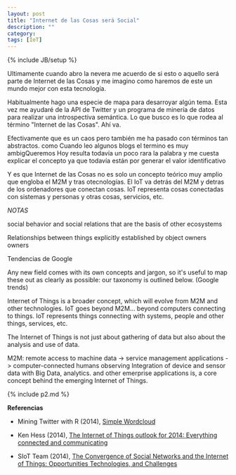 ```yaml
---
layout: post
title: "Internet de las Cosas será Social"
description: ""
category: 
tags: [IoT]
---
```

{% include JB/setup %}

Ultimamente cuando abro la nevera me acuerdo de si esto o aquello será parte de Internet de las Cosas y me imagino como haremos de este un mundo mejor con esta tecnología.

Habitualmente hago una especie de mapa para desarroyar algún tema. Esta vez me ayudaré de la API de Twitter y un programa de minería de datos para realizar una introspectiva semántica. Lo que busco es lo que rodea al término "Internet de las Cosas". Ahí va.


Efectivamente que es un caos pero también me ha pasado con términos tan abstractos. como Cuando leo algunos blogs el termino es muy ambigQueremos Hoy resulta todavía un poco rara la palabra y me cuesta explicar el concepto ya que todavía están por generar el valor identificativo 

Y es que Internet de las Cosas no es solo un concepto teórico muy amplio que engloba el M2M y tras otecnologías. El IoT va detrás del M2M y detras de los ordenadores que conectan cosas. IoT representa cosas conectadas con sistemas y personas y otras cosas, servicios, etc.

*NOTAS*

social behavior and social relations that are the basis of other ecosystems

Relationships between things explicitly established by object
owners
owners

Tendencias de Google

<script type="text/javascript" src="//www.google.com/trends/embed.js?hl=es&q=Internet+of+things&date=1/2013+17m&cmpt=geo&content=1&cid=TIMESERIES_GRAPH_0&export=5&w=500&h=330"></script>

Any new field comes with its own concepts and jargon, so it's useful to map these out as clearly as possible: our taxonomy is outlined below. (Google trends)


Internet of Things is a broader concept, which will evolve from M2M and other technologies. IoT goes beyond M2M… beyond computers connecting to things. IoT represents things connecting with systems, people and other things, services, etc. 

The Internet of Things is not just about gathering of data but also about the analysis and use of data. 

M2M: remote access to machine data -> service management applications -> computer-connected humans observing Integration of device and sensor
data with Big Data, analytics. and other emerprise applications is, a core concept behind the emerging Internet
of Things.

{% include p2.md %}

**Referencias**

- Mining Twitter with R (2014), [Simple Wordcloud](https://sites.google.com/site/miningtwitter/questions/talking-about/wordclouds/wordcloud1)

- Ken Hess (2014), [The Internet of Things outlook for 2014: Everything connected and communicating](http://www.zdnet.com/the-internet-of-things-outlook-for-2014-everything-connected-and-communicating-7000024930/)

- SIoT Team (2014), [The Convergence of Social Networks and the Internet of Things: Opportunities Technologies, and Challenges](http://www.social-iot.org/index.php?p=news&n=16)





